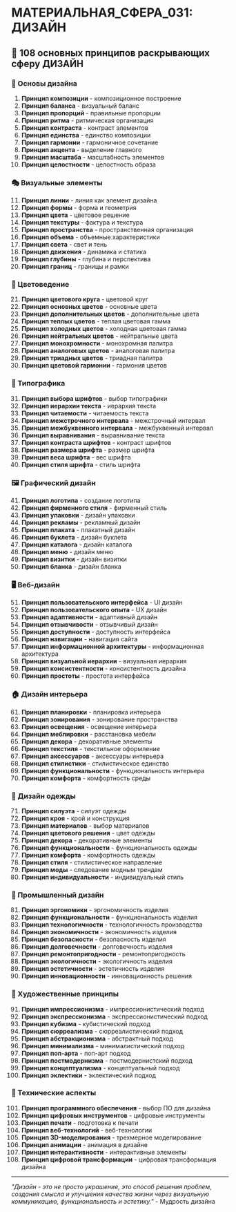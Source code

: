 # МАТЕРИАЛЬНАЯ_СФЕРА_031: ДИЗАЙН

## 🌟 108 основных принципов раскрывающих сферу ДИЗАЙН

### 🎨 Основы дизайна

1. **Принцип композиции** - композиционное построение
2. **Принцип баланса** - визуальный баланс
3. **Принцип пропорций** - правильные пропорции
4. **Принцип ритма** - ритмическая организация
5. **Принцип контраста** - контраст элементов
6. **Принцип единства** - единство композиции
7. **Принцип гармонии** - гармоничное сочетание
8. **Принцип акцента** - выделение главного
9. **Принцип масштаба** - масштабность элементов
10. **Принцип целостности** - целостность образа

### 🎭 Визуальные элементы

11. **Принцип линии** - линия как элемент дизайна
12. **Принцип формы** - форма и геометрия
13. **Принцип цвета** - цветовое решение
14. **Принцип текстуры** - фактура и текстура
15. **Принцип пространства** - пространственная организация
16. **Принцип объема** - объемные характеристики
17. **Принцип света** - свет и тень
18. **Принцип движения** - динамика и статика
19. **Принцип глубины** - глубина и перспектива
20. **Принцип границ** - границы и рамки

### 🌈 Цветоведение

21. **Принцип цветового круга** - цветовой круг
22. **Принцип основных цветов** - основные цвета
23. **Принцип дополнительных цветов** - дополнительные цвета
24. **Принцип теплых цветов** - теплая цветовая гамма
25. **Принцип холодных цветов** - холодная цветовая гамма
26. **Принцип нейтральных цветов** - нейтральные цвета
27. **Принцип монохромности** - монохромная палитра
28. **Принцип аналоговых цветов** - аналоговая палитра
29. **Принцип триадных цветов** - триадная палитра
30. **Принцип цветовой гармонии** - гармония цветов

### 📐 Типографика

31. **Принцип выбора шрифтов** - выбор типографики
32. **Принцип иерархии текста** - иерархия текста
33. **Принцип читаемости** - читаемость текста
34. **Принцип межстрочного интервала** - межстрочный интервал
35. **Принцип межбуквенного интервала** - межбуквенный интервал
36. **Принцип выравнивания** - выравнивание текста
37. **Принцип контраста шрифтов** - контраст шрифтов
38. **Принцип размера шрифта** - размер шрифта
39. **Принцип веса шрифта** - вес шрифта
40. **Принцип стиля шрифта** - стиль шрифта

### 🖼️ Графический дизайн

41. **Принцип логотипа** - создание логотипа
42. **Принцип фирменного стиля** - фирменный стиль
43. **Принцип упаковки** - дизайн упаковки
44. **Принцип рекламы** - рекламный дизайн
45. **Принцип плаката** - плакатный дизайн
46. **Принцип буклета** - дизайн буклета
47. **Принцип каталога** - дизайн каталога
48. **Принцип меню** - дизайн меню
49. **Принцип визитки** - дизайн визитки
50. **Принцип бланка** - дизайн бланка

### 🖥️ Веб-дизайн

51. **Принцип пользовательского интерфейса** - UI дизайн
52. **Принцип пользовательского опыта** - UX дизайн
53. **Принцип адаптивности** - адаптивный дизайн
54. **Принцип отзывчивости** - отзывчивый дизайн
55. **Принцип доступности** - доступность интерфейса
56. **Принцип навигации** - навигация сайта
57. **Принцип информационной архитектуры** - информационная архитектура
58. **Принцип визуальной иерархии** - визуальная иерархия
59. **Принцип консистентности** - консистентность дизайна
60. **Принцип простоты** - простота интерфейса

### 🏠 Дизайн интерьера

61. **Принцип планировки** - планировка интерьера
62. **Принцип зонирования** - зонирование пространства
63. **Принцип освещения** - освещение интерьера
64. **Принцип меблировки** - расстановка мебели
65. **Принцип декора** - декоративные элементы
66. **Принцип текстиля** - текстильное оформление
67. **Принцип аксессуаров** - аксессуары интерьера
68. **Принцип стилистики** - стилистическое единство
69. **Принцип функциональности** - функциональность интерьера
70. **Принцип комфорта** - комфортность среды

### 👕 Дизайн одежды

71. **Принцип силуэта** - силуэт одежды
72. **Принцип кроя** - крой и конструкция
73. **Принцип материалов** - выбор материалов
74. **Принцип цветового решения** - цвет одежды
75. **Принцип декора** - декоративные элементы
76. **Принцип функциональности** - функциональность одежды
77. **Принцип комфорта** - комфортность одежды
78. **Принцип стиля** - стилистическое направление
79. **Принцип моды** - следование модным трендам
80. **Принцип индивидуальности** - индивидуальный стиль

### 🚗 Промышленный дизайн

81. **Принцип эргономики** - эргономичность изделия
82. **Принцип функциональности** - функциональность изделия
83. **Принцип технологичности** - технологичность производства
84. **Принцип экономичности** - экономичность изделия
85. **Принцип безопасности** - безопасность изделия
86. **Принцип долговечности** - долговечность изделия
87. **Принцип ремонтопригодности** - ремонтопригодность
88. **Принцип экологичности** - экологичность изделия
89. **Принцип эстетичности** - эстетичность изделия
90. **Принцип инновационности** - инновационность решения

### 🎨 Художественные принципы

91. **Принцип импрессионизма** - импрессионистический подход
92. **Принцип экспрессионизма** - экспрессионистический подход
93. **Принцип кубизма** - кубистический подход
94. **Принцип сюрреализма** - сюрреалистический подход
95. **Принцип абстракционизма** - абстрактный подход
96. **Принцип минимализма** - минималистический подход
97. **Принцип поп-арта** - поп-арт подход
98. **Принцип постмодернизма** - постмодернистский подход
99. **Принцип концептуализма** - концептуальный подход
100. **Принцип эклектики** - эклектический подход

### 🔧 Технические аспекты

101. **Принцип программного обеспечения** - выбор ПО для дизайна
102. **Принцип цифровых инструментов** - цифровые инструменты
103. **Принцип печати** - подготовка к печати
104. **Принцип веб-технологий** - веб-технологии
105. **Принцип 3D-моделирования** - трехмерное моделирование
106. **Принцип анимации** - анимация в дизайне
107. **Принцип интерактивности** - интерактивные элементы
108. **Принцип цифровой трансформации** - цифровая трансформация дизайна

---

*"Дизайн - это не просто украшение, это способ решения проблем, создания смысла и улучшения качества жизни через визуальную коммуникацию, функциональность и эстетику."* - Мудрость дизайна
